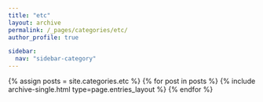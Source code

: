 ```yaml
---
title: "etc"
layout: archive
permalink: /_pages/categories/etc/
author_profile: true

sidebar:
  nav: "sidebar-category"
---
```


{% assign posts = site.categories.etc %} {% for post in posts %} {% include archive-single.html type=page.entries_layout %} {% endfor %}